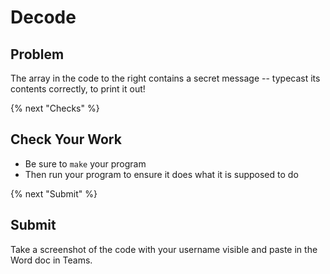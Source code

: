 # Decode

## Problem

The array in the code to the right contains a secret message -- typecast its contents correctly, to print it out!

{% next "Checks" %}

## Check Your Work

- Be sure to `make` your program
- Then run your program to ensure it does what it is supposed to do

{% next "Submit" %}

## Submit

Take a screenshot of the code with your username visible and paste in the Word doc in Teams.
